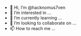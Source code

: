 - 👋 Hi, I’m @hacknomus7ven
- 👀 I’m interested in ...
- 🌱 I’m currently learning ...
- 💞️ I’m looking to collaborate on ...
- 📫 How to reach me ...

<!---
hacknomus7ven/hacknomus7ven is a ✨ special ✨ repository because its `README.md` (this file) appears on your GitHub profile.
You can click the Preview link to take a look at your changes.
--->
